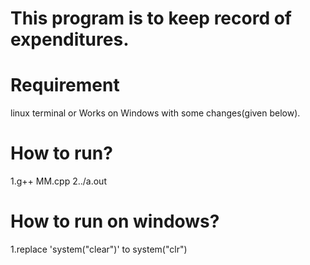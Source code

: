 # This program is to keep record of expenditures.


# Requirement
linux terminal or
Works on Windows with some changes(given below).


# How to run?
1.g++ MM.cpp    2../a.out


# How to run on windows?
1.replace 'system("clear")' to system("clr")
